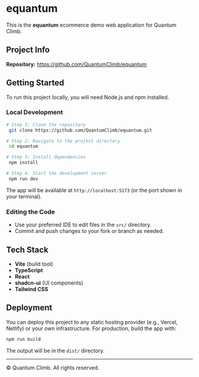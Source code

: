 # equantum

This is the **equantum** ecommerce demo web application for Quantum Climb.

## Project Info

**Repository:** https://github.com/QuantumClimb/equantum

## Getting Started

To run this project locally, you will need Node.js and npm installed.

### Local Development

```sh
# Step 1: Clone the repository
 git clone https://github.com/QuantumClimb/equantum.git

# Step 2: Navigate to the project directory
 cd equantum

# Step 3: Install dependencies
 npm install

# Step 4: Start the development server
 npm run dev
```

The app will be available at `http://localhost:5173` (or the port shown in your terminal).

### Editing the Code

- Use your preferred IDE to edit files in the `src/` directory.
- Commit and push changes to your fork or branch as needed.

## Tech Stack

- **Vite** (build tool)
- **TypeScript**
- **React**
- **shadcn-ui** (UI components)
- **Tailwind CSS**

## Deployment

You can deploy this project to any static hosting provider (e.g., Vercel, Netlify) or your own infrastructure. For production, build the app with:

```sh
npm run build
```

The output will be in the `dist/` directory.

---

© Quantum Climb. All rights reserved.
